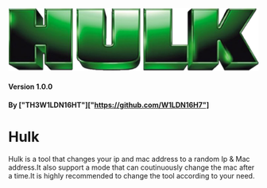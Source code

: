 <p align="center">
	<img src="hulk.png" width="600px">
</p>


#### Version 1.0.0
#### By ["TH3W1LDN16HT"]["https://github.com/W1LDN16H7"]

# Hulk
Hulk is a tool that changes your ip and mac address to  a random Ip &amp; Mac address.It also support a mode that can coutinuously change the mac after a time.It is highly recommended to change the tool according to your need.
